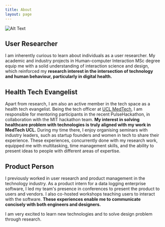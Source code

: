 ```yaml
---
title: About
layout: page
---
```

<img class="image" src="http://localhost:4000/assets/images/profile.jpg" alt="Alt Text">
<figcaption class="caption"> </figcaption>

<h2>User Researcher</h2>
I am inherently curious to learn about individuals as a user researcher. My academic and industry projects in Human-computer Interaction MSc degree equip me with a solid understanding of interaction science and design, which reinforced my <b>research interest in the intersection of technology and human behaviour, particularly in digital health.</b>

## Health Tech Evangelist
Apart from research, I am also an active member in the tech space as a health tech evangelist. Being the tech officer at <a href = 'http://www.uclmed.tech/' target="_blank" >UCL MedTech</a>, I am responsible for mentoring participants in the recent PulseHackathon, in collaboration with the MIT hackathon team. <b>My interest in solving healthcare problem with technologies is truly aligned with my work in MedTech UCL.</b> During my time there, I enjoy organising seminars with industry leaders, such as startup founders and women in tech to share their experience. These experiences, concurrently done with my research work, equipped me with multitasking, time management skills, and the ability to present ideas to people with different areas of expertise.

## Product Person
I previously worked in user research and product management in the technology industry. As a product intern for a data logging enterprise software, I led my team's presence in conferences to present the product to users and vendors. I also co-hosted workshops teaching users to interact with the software. <b>These experiences enable me to communicate concisely with both engineers and designers.</b>

I am very excited to learn new technologies and to solve design problem through research.
